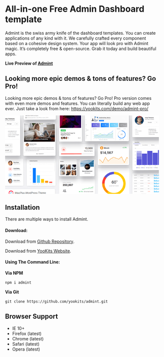 All-in-one Free Admin Dashboard template
============

Admint is the swiss army knife of the dashboard templates. You can create applications of any kind with it. We carefully crafted every component based on a cohesive design system. Your app will look pro with Admint magic. It’s completely free & open-source. Grab it today and build beautiful apps.

**Live Preview of [Admint](https://yookits.com/demo/admint)**

Looking more epic demos & tons of features? Go Pro!
------------------------------
Looking more epic demos & tons of features? Go Pro!
Pro version comes with even more demos and features. You can literally build any web app ever. Just take a look from here: https://yookits.com/demo/admint-pro/

!["AdmintPro Preview"](https://github.com/yookits/admint/blob/master/assets/img/admint-litee.png?raw=true "AdmintPro Preview")

Installation
------------
There are multiple ways to install Admint.

#### Download:

Download from [Github Repository](https://github.com/yookits/admint).

Download from [YooKits Website](https://yookits.com/product/admint-bootstrap-admin-template/).

#### Using The Command Line:

__Via NPM__
```bash
npm i admint
```

__Via Git__
```
git clone https://github.com/yookits/admint.git
```

Browser Support
---------------
- IE 10+
- Firefox (latest)
- Chrome (latest)
- Safari (latest)
- Opera (latest)
